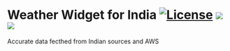# Weather Widget for India [![License](https://img.shields.io/github/license/pranjal2041/weatherWidget.svg?color=green)](https://github.com/Pranjal2041/weatherWidget/blob/master/LICENSE.txt) [![](https://img.shields.io/github/commits-since/pranjal2041/weatherWidget/v0.4.svg?color=informational)](https://github.com/Pranjal2041/weatherWidget/tree/02e2a294518bc173c1a63af669f6f0fde5d325ac) ![](https://img.shields.io/github/languages/top/pranjal2041/weatherWidget.svg?color=red)

Accurate data fecthed from Indian sources and AWS 
